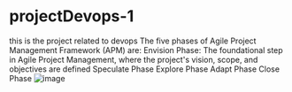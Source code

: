 # projectDevops-1
this is the project related to devops
The five phases of Agile Project Management Framework (APM) are:
Envision Phase: The foundational step in Agile Project Management, where the project's vision, scope, and objectives are defined
Speculate Phase
Explore Phase
Adapt Phase
Close Phase
![image](https://github.com/velumulaaravindreddy/projectDevops-1/assets/164578951/b50e25f2-fd68-4768-99f1-cff20d181d7c)

